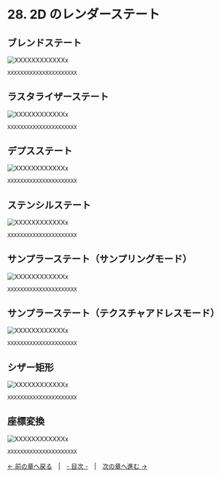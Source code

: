 ﻿# 28. 2D のレンダーステート

## ブレンドステート
![XXXXXXXXXXXXx](resource/YYYYYYYYY/xxxxxxxxxxxxxxxxxx.png "XXXXXXXXXXXXXXXXXXXXXXXX")  
```cpp
XXXXXXXXXXXXXXXXXXXXXX
```

## ラスタライザーステート
![XXXXXXXXXXXXx](resource/YYYYYYYYY/xxxxxxxxxxxxxxxxxx.png "XXXXXXXXXXXXXXXXXXXXXXXX")  
```cpp
XXXXXXXXXXXXXXXXXXXXXX
```

## デプスステート
![XXXXXXXXXXXXx](resource/YYYYYYYYY/xxxxxxxxxxxxxxxxxx.png "XXXXXXXXXXXXXXXXXXXXXXXX")  
```cpp
XXXXXXXXXXXXXXXXXXXXXX
```

## ステンシルステート
![XXXXXXXXXXXXx](resource/YYYYYYYYY/xxxxxxxxxxxxxxxxxx.png "XXXXXXXXXXXXXXXXXXXXXXXX")  
```cpp
XXXXXXXXXXXXXXXXXXXXXX
```

## サンプラーステート（サンプリングモード）
![XXXXXXXXXXXXx](resource/YYYYYYYYY/xxxxxxxxxxxxxxxxxx.png "XXXXXXXXXXXXXXXXXXXXXXXX")  
```cpp
XXXXXXXXXXXXXXXXXXXXXX
```

## サンプラーステート（テクスチャアドレスモード）
![XXXXXXXXXXXXx](resource/YYYYYYYYY/xxxxxxxxxxxxxxxxxx.png "XXXXXXXXXXXXXXXXXXXXXXXX")  
```cpp
XXXXXXXXXXXXXXXXXXXXXX
```

## シザー矩形
![XXXXXXXXXXXXx](resource/YYYYYYYYY/xxxxxxxxxxxxxxxxxx.png "XXXXXXXXXXXXXXXXXXXXXXXX")  
```cpp
XXXXXXXXXXXXXXXXXXXXXX
```

## 座標変換
![XXXXXXXXXXXXx](resource/YYYYYYYYY/xxxxxxxxxxxxxxxxxx.png "XXXXXXXXXXXXXXXXXXXXXXXX")  
```cpp
XXXXXXXXXXXXXXXXXXXXXX
```

[← 前の章へ戻る](Draw-3d.md)　|　[- 目次 -](Index.md)　|　[次の章へ進む →](Graphics3D.md)
